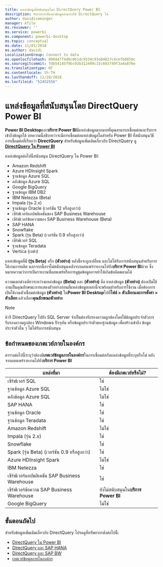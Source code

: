 ```yaml
---
title: แหล่งข้อมูลที่สนับสนุนโดย DirectQuery Power BI
description: รับรายการที่แหล่งข้อมูลสามารถใช้ DirectQuery ได้
author: davidiseminger
manager: kfile
ms.reviewer: ''
ms.service: powerbi
ms.component: powerbi-desktop
ms.topic: conceptual
ms.date: 11/01/2018
ms.author: davidi
LocalizationGroup: Connect to data
ms.openlocfilehash: 098447f4d0c0b1dc9534c91e84827c4cefb8850c
ms.sourcegitcommit: fdb54145f9bc93b312409c15c603749f3a4a876e
ms.translationtype: HT
ms.contentlocale: th-TH
ms.lasthandoff: 11/28/2018
ms.locfileid: "52452556"
---
```

# <a name="data-sources-supported-by-directquery-in-power-bi"></a>แหล่งข้อมูลที่สนับสนุนโดย DirectQuery Power BI
**Power BI Desktop**และ**บริการ Power BI**มีแหล่งข้อมูลมากมายที่คุณสามารถเชื่อมต่อและรับการเข้าถึงข้อมูลได้ บทความนี้อธิบายว่าจะมีการเชื่อมต่อแหล่งข้อมูลใดสำหรับ Power BI ที่สนับสนุนวิธีการเชื่อมต่อที่เรียกว่า **DirectQuery** สำหรับข้อมูลเพิ่มเติมเกี่ยวกับ DirectQuery ดู[ **DirectQuery ใน Power BI**](desktop-directquery-about.md)

แหล่งข้อมูลต่อไปนี้สนับสนุน DirectQuery ใน Power BI:

* Amazon Redshift
* Azure HDInsight Spark
* ฐานข้อมูล Azure SQL
* คลังข้อมูล Azure SQL
* Google BigQuery
* ฐานข้อมูล IBM DB2
* IBM Netezza (Beta)
* Impala (รุ่น 2.x)
* ฐานข้อมูล Oracle (เวอร์ชัน 12 หรือสูงกว่า)
* เซิร์ฟเวอร์แอปพลิเคชันของ SAP Business Warehouse
* เซิร์ฟเวอร์ข้อความของ SAP Business Warehouse (Beta)
* SAP HANA
* Snowflake
* Spark (รุ่น Beta) (เวอร์ชัน 0.9 หรือสูงกว่า)
* เซิร์ฟเวอร์ SQL
* ฐานข้อมูล Teradata
* Vertica (เบต้า)

แหล่งข้อมูลที่มี **(รุ่น Beta)** หรือ **(ตัวอย่าง)** หลังชื่อจะถูกเปลี่ยน และไม่ได้รับการสนับสนุนสำหรับการใช้งานการผลิต นอกจากนี้อาจไม่สนับสนุนหลังจากเผยแพร่รายงานไปยัง**บริการ Power BI**ด้วย ซึ่งหมายความว่าการเปิดรายงานที่เผยแพร่หรือการดูชุดข้อมูลอาจทำให้เกิดข้อผิดพลาดได้

ความแตกต่างเดียวระหว่างแหล่งข้อมูล **(Beta)** และ **(ตัวอย่าง)** คือ แหล่งข้อมูล **(ตัวอย่าง)** ต้องเปิดใช้งานเป็นคุณลักษณะการแสดงตัวอย่างก่อนที่แหล่งข้อมูลเหล่านี้จะพร้อมสำหรับการใช้งาน เมื่อต้องการเปิดใช้งานตัวเชื่อมต่อข้อมูล **(ตัวอย่าง)** ใน**Power BI Desktop**ไปที่**ไฟล์ > ตัวเลือกและการตั้งค่า > ตัวเลือก** แล้วเลือก**คุณลักษณะตัวอย่าง** 

> [!NOTE]
> คิวรี DirectQuery ไปยัง SQL Server จำเป็นต้องรับรองความถูกต้องโดยใช้ข้อมูลประจำตัวการรับรองความถูกต้อง Windows ปัจจุบัน หรือข้อมูลประจำตัวของฐานข้อมูล เพื่อสร้างเข้าถึง ข้อมูลประจำตัวอื่น ๆ ไม่ได้รับการสนับสนุน
>

## <a name="on-premises-gateway-requirements"></a>ข้อกำหนดของเกตเวย์ภายในองค์กร
ตารางต่อไปนี้ระบุว่าต้องมี**เกตเวย์ข้อมูลภายในองค์กร**ในการเชื่อมต่อกับแหล่งข้อมูลที่ระบุหรือไม่ หลังจากเผยแพร่รายงานไปยัง**บริการ Power BI**

| แหล่งที่มา | ต้องมีเกตเวย์หรือไม่? |
| --- | --- |
| เซิร์ฟเวอร์ SQL |ใช่ |
| ฐานข้อมูล Azure SQL |ไม่ใช่ |
| คลังข้อมูล Azure SQL |ไม่ใช่ |
| SAP HANA |ใช่ |
| ฐานข้อมูล Oracle |ใช่ |
| ฐานข้อมูล Teradata |ใช่ |
| Amazon Redshift |ไม่ใช่ |
| Impala (รุ่น 2.x) |ใช่ |
| Snowflake |ใช่ |
| Spark (รุ่น Beta) (เวอร์ชัน 0.9 หรือสูงกว่า) |ใช่ |
| Azure HDInsight Spark |ไม่ใช่ |
| IBM Netezza |ใช่ |
| เซิร์ฟเวอร์แอปพลิเคชัน SAP Business Warehouse |ใช่ |
| เซิร์ฟเวอร์ข้อความ SAP Business Warehouse |ยังไม่สนับสนุนใน**บริการ Power BI** |
| Google BigQuery |ไม่ใช่ |


## <a name="next-steps"></a>ขั้นตอนถัดไป
สำหรับข้อมูลเพิ่มเติมเกี่ยวกับ DirectQuery โปรดดูที่ทรัพยากรดังต่อไปนี้:

* [DirectQuery ใน Power BI](desktop-directquery-about.md)
* [DirectQuery และ SAP HANA](desktop-directquery-sap-hana.md)
* [DirectQuery และ SAP BW](desktop-directquery-sap-bw.md)
* [เกตเวย์ข้อมูลภายในองค์กร](service-gateway-onprem.md)

